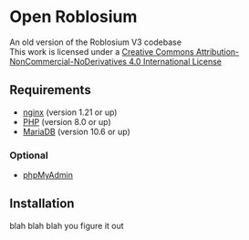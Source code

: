 # Open Roblosium
An old version of the Roblosium V3 codebase  
This work is licensed under a [Creative Commons Attribution-NonCommercial-NoDerivatives 4.0 International License](http://creativecommons.org/licenses/by-nc-nd/4.0/)
## Requirements
- [nginx](https://nginx.org/en/download.html) (version 1.21 or up)
- [PHP](https://www.php.net/downloads) (version 8.0 or up)
- [MariaDB](https://mariadb.org/download/) (version 10.6 or up)
### Optional
- [phpMyAdmin](https://www.phpmyadmin.net/downloads/)
## Installation
blah blah blah you figure it out